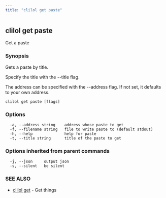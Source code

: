 ```yaml
---
title: "clilol get paste"
---
```

## clilol get paste

Get a paste

### Synopsis

Gets a paste by title.

Specify the title with the --title flag.

The address can be specified with the --address flag. If not set,
it defaults to your own address.

```
clilol get paste [flags]
```

### Options

```
  -a, --address string    address whose paste to get
  -f, --filename string   file to write paste to (default stdout)
  -h, --help              help for paste
  -t, --title string      title of the paste to get
```

### Options inherited from parent commands

```
  -j, --json     output json
  -s, --silent   be silent
```

### SEE ALSO

* [clilol get](clilol_get.md)	 - Get things

